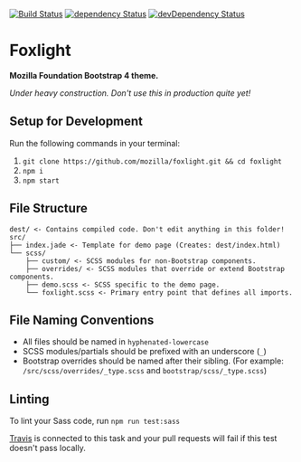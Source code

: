 [![Build Status](https://travis-ci.org/mozilla/foxlight.svg?branch=master)](https://travis-ci.org/mozilla/foxlight)
[![dependency Status](https://img.shields.io/david/mozilla/foxlight.svg)](https://david-dm.org/mozilla/foxlight#info=dependencies)
[![devDependency Status](https://img.shields.io/david/dev/mozilla/foxlight.svg)](https://david-dm.org/mozilla/foxlight#info=devDependencies)

# Foxlight

**Mozilla Foundation Bootstrap 4 theme.**

*Under heavy construction. Don't use this in production quite yet!*

## Setup for Development

Run the following commands in your terminal:

1. `git clone https://github.com/mozilla/foxlight.git && cd foxlight`
2. `npm i`
3. `npm start`

## File Structure

```
dest/ <- Contains compiled code. Don't edit anything in this folder!
src/
├── index.jade <- Template for demo page (Creates: dest/index.html)
└── scss/
    ├── custom/ <- SCSS modules for non-Bootstrap components.
    ├── overrides/ <- SCSS modules that override or extend Bootstrap components.
    ├── demo.scss <- SCSS specific to the demo page.
    └── foxlight.scss <- Primary entry point that defines all imports.
```

## File Naming Conventions

- All files should be named in `hyphenated-lowercase`
- SCSS modules/partials should be prefixed with an underscore (`_`)
- Bootstrap overrides should be named after their sibling. (For example: `/src/scss/overrides/_type.scss` and `bootstrap/scss/_type.scss`)

## Linting

To lint your Sass code, run `npm run test:sass`

[Travis](https://travis-ci.org/mozilla/foxlight) is connected to this task and your pull requests will fail if this test doesn't pass locally.
